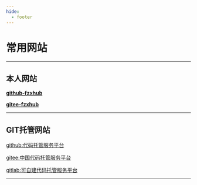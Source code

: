 ```yaml
---
hide:
  - footer
---
```


# 常用网站

---

## 本人网站

**[github-fzxhub](https://github.com)**



**[gitee-fzxhub](https://gitee.com)**

---


## GIT托管网站

[github:代码托管服务平台](https://github.com)

[gitee:中国代码托管服务平台](https://gitee.com)

[gitlab:可自建代码托管服务平台](https://gitlab.com)

---

